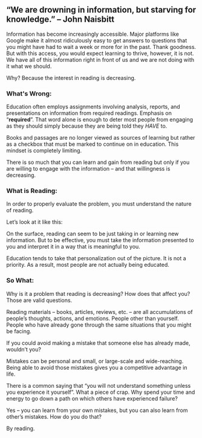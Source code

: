 ## “We are drowning in information, but starving for knowledge.” – John Naisbitt

Information has become increasingly accessible. Major platforms like Google make it almost ridiculously easy to get answers to questions that you might have had to wait a week or more for in the past. Thank goodness. But with this access, you would expect learning to thrive, however, it is not. We have all of this information right in front of us and we are not doing with it what we should. 

Why? Because the interest in reading is decreasing.

### What's Wrong:

Education often employs assignments involving analysis, reports, and presentations on information from required readings. Emphasis on “**required**”. That word alone is enough to deter most people from engaging as they should simply because they are being told they _HAVE_ to. 

Books and passages are no longer viewed as sources of learning but rather as a checkbox that must be marked to continue on in education. This mindset is completely limiting. 

There is so much that you can learn and gain from reading but only if you are willing to engage with the information – and that willingness is decreasing. 

### What is Reading:

In order to properly evaluate the problem, you must understand the nature of reading.

Let’s look at it like this:

On the surface, reading can seem to be just taking in or learning new information. But to be effective, you must take the information presented to you and interpret it in a way that is meaningful to you. 

Education tends to take that personalization out of the picture. It is not a priority. As a result, most people are not actually being educated. 

### So What:

Why is it a problem that reading is decreasing? How does that affect you? Those are valid questions. 

Reading materials – books, articles, reviews, etc. – are all accumulations of people’s thoughts, actions, and emotions. People other than yourself. People who have already gone through the same situations that you might be facing. 

If you could avoid making a mistake that someone else has already made, wouldn’t you?

Mistakes can be personal and small, or large-scale and wide-reaching. Being able to avoid those mistakes gives you a competitive advantage in life. 

There is a common saying that “you will not understand something unless you experience it yourself”. What a piece of crap. Why spend your time and energy to go down a path on which others have experienced failure? 

Yes – you can learn from your own mistakes, but you can also learn from other’s mistakes. How do you do that?

By reading.  
 

